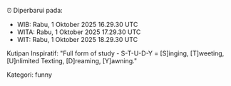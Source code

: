 ⏰ Diperbarui pada:
- WIB: Rabu, 1 Oktober 2025 16.29.30 UTC
- WITA: Rabu, 1 Oktober 2025 17.29.30 UTC
- WIT: Rabu, 1 Oktober 2025 18.29.30 UTC

Kutipan Inspiratif:
"Full form of study - S-T-U-D-Y = [S]inging, [T]weeting, [U]nlimited Texting, [D]reaming, [Y]awning."


Kategori: funny

